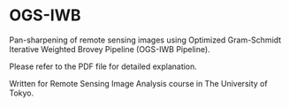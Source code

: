 # OGS-IWB
Pan-sharpening of remote sensing images using Optimized Gram-Schmidt Iterative Weighted Brovey Pipeline (OGS-IWB Pipeline).

Please refer to the PDF file for detailed explanation.

Written for Remote Sensing Image Analysis course in The University of Tokyo.
